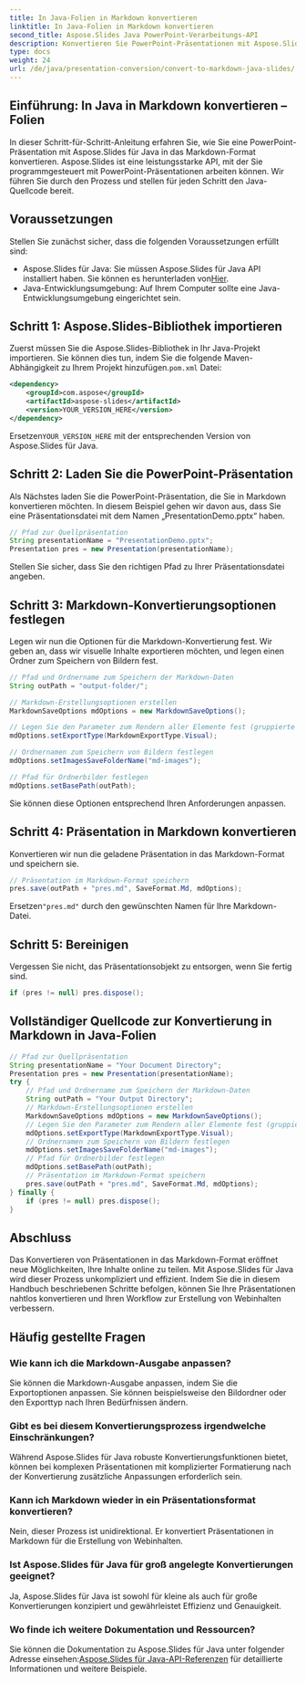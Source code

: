 ```yaml
---
title: In Java-Folien in Markdown konvertieren
linktitle: In Java-Folien in Markdown konvertieren
second_title: Aspose.Slides Java PowerPoint-Verarbeitungs-API
description: Konvertieren Sie PowerPoint-Präsentationen mit Aspose.Slides für Java in Markdown. Folgen Sie dieser Schritt-für-Schritt-Anleitung, um Ihre Folien mühelos umzuwandeln.
type: docs
weight: 24
url: /de/java/presentation-conversion/convert-to-markdown-java-slides/
---
```


## Einführung: In Java in Markdown konvertieren – Folien

In dieser Schritt-für-Schritt-Anleitung erfahren Sie, wie Sie eine PowerPoint-Präsentation mit Aspose.Slides für Java in das Markdown-Format konvertieren. Aspose.Slides ist eine leistungsstarke API, mit der Sie programmgesteuert mit PowerPoint-Präsentationen arbeiten können. Wir führen Sie durch den Prozess und stellen für jeden Schritt den Java-Quellcode bereit.

## Voraussetzungen

Stellen Sie zunächst sicher, dass die folgenden Voraussetzungen erfüllt sind:

-  Aspose.Slides für Java: Sie müssen Aspose.Slides für Java API installiert haben. Sie können es herunterladen von[Hier](https://products.aspose.com/slides/java/).
- Java-Entwicklungsumgebung: Auf Ihrem Computer sollte eine Java-Entwicklungsumgebung eingerichtet sein.

## Schritt 1: Aspose.Slides-Bibliothek importieren

 Zuerst müssen Sie die Aspose.Slides-Bibliothek in Ihr Java-Projekt importieren. Sie können dies tun, indem Sie die folgende Maven-Abhängigkeit zu Ihrem Projekt hinzufügen.`pom.xml` Datei:

```xml
<dependency>
    <groupId>com.aspose</groupId>
    <artifactId>aspose-slides</artifactId>
    <version>YOUR_VERSION_HERE</version>
</dependency>
```

 Ersetzen`YOUR_VERSION_HERE` mit der entsprechenden Version von Aspose.Slides für Java.

## Schritt 2: Laden Sie die PowerPoint-Präsentation

Als Nächstes laden Sie die PowerPoint-Präsentation, die Sie in Markdown konvertieren möchten. In diesem Beispiel gehen wir davon aus, dass Sie eine Präsentationsdatei mit dem Namen „PresentationDemo.pptx“ haben.

```java
// Pfad zur Quellpräsentation
String presentationName = "PresentationDemo.pptx";
Presentation pres = new Presentation(presentationName);
```

Stellen Sie sicher, dass Sie den richtigen Pfad zu Ihrer Präsentationsdatei angeben.

## Schritt 3: Markdown-Konvertierungsoptionen festlegen

Legen wir nun die Optionen für die Markdown-Konvertierung fest. Wir geben an, dass wir visuelle Inhalte exportieren möchten, und legen einen Ordner zum Speichern von Bildern fest.

```java
// Pfad und Ordnername zum Speichern der Markdown-Daten
String outPath = "output-folder/";

// Markdown-Erstellungsoptionen erstellen
MarkdownSaveOptions mdOptions = new MarkdownSaveOptions();

// Legen Sie den Parameter zum Rendern aller Elemente fest (gruppierte Elemente werden zusammen gerendert).
mdOptions.setExportType(MarkdownExportType.Visual);

// Ordnernamen zum Speichern von Bildern festlegen
mdOptions.setImagesSaveFolderName("md-images");

// Pfad für Ordnerbilder festlegen
mdOptions.setBasePath(outPath);
```

Sie können diese Optionen entsprechend Ihren Anforderungen anpassen.

## Schritt 4: Präsentation in Markdown konvertieren

Konvertieren wir nun die geladene Präsentation in das Markdown-Format und speichern sie.

```java
// Präsentation im Markdown-Format speichern
pres.save(outPath + "pres.md", SaveFormat.Md, mdOptions);
```

 Ersetzen`"pres.md"` durch den gewünschten Namen für Ihre Markdown-Datei.

## Schritt 5: Bereinigen

Vergessen Sie nicht, das Präsentationsobjekt zu entsorgen, wenn Sie fertig sind.

```java
if (pres != null) pres.dispose();
```

## Vollständiger Quellcode zur Konvertierung in Markdown in Java-Folien

```java
// Pfad zur Quellpräsentation
String presentationName = "Your Document Directory";
Presentation pres = new Presentation(presentationName);
try {
	// Pfad und Ordnername zum Speichern der Markdown-Daten
	String outPath = "Your Output Directory";
	// Markdown-Erstellungsoptionen erstellen
	MarkdownSaveOptions mdOptions = new MarkdownSaveOptions();
	// Legen Sie den Parameter zum Rendern aller Elemente fest (gruppierte Elemente werden zusammen gerendert).
	mdOptions.setExportType(MarkdownExportType.Visual);
	// Ordnernamen zum Speichern von Bildern festlegen
	mdOptions.setImagesSaveFolderName("md-images");
	// Pfad für Ordnerbilder festlegen
	mdOptions.setBasePath(outPath);
	// Präsentation im Markdown-Format speichern
	pres.save(outPath + "pres.md", SaveFormat.Md, mdOptions);
} finally {
	if (pres != null) pres.dispose();
}
```

## Abschluss

Das Konvertieren von Präsentationen in das Markdown-Format eröffnet neue Möglichkeiten, Ihre Inhalte online zu teilen. Mit Aspose.Slides für Java wird dieser Prozess unkompliziert und effizient. Indem Sie die in diesem Handbuch beschriebenen Schritte befolgen, können Sie Ihre Präsentationen nahtlos konvertieren und Ihren Workflow zur Erstellung von Webinhalten verbessern.

## Häufig gestellte Fragen

### Wie kann ich die Markdown-Ausgabe anpassen?

Sie können die Markdown-Ausgabe anpassen, indem Sie die Exportoptionen anpassen. Sie können beispielsweise den Bildordner oder den Exporttyp nach Ihren Bedürfnissen ändern.

### Gibt es bei diesem Konvertierungsprozess irgendwelche Einschränkungen?

Während Aspose.Slides für Java robuste Konvertierungsfunktionen bietet, können bei komplexen Präsentationen mit komplizierter Formatierung nach der Konvertierung zusätzliche Anpassungen erforderlich sein.

### Kann ich Markdown wieder in ein Präsentationsformat konvertieren?

Nein, dieser Prozess ist unidirektional. Er konvertiert Präsentationen in Markdown für die Erstellung von Webinhalten.

### Ist Aspose.Slides für Java für groß angelegte Konvertierungen geeignet?

Ja, Aspose.Slides für Java ist sowohl für kleine als auch für große Konvertierungen konzipiert und gewährleistet Effizienz und Genauigkeit.

### Wo finde ich weitere Dokumentation und Ressourcen?

 Sie können die Dokumentation zu Aspose.Slides für Java unter folgender Adresse einsehen:[Aspose.Slides für Java-API-Referenzen](https://reference.aspose.com/slides/java/) für detaillierte Informationen und weitere Beispiele.